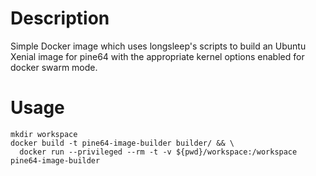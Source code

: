 Description
===========
Simple Docker image which uses longsleep's scripts to build an Ubuntu Xenial image for pine64 with the appropriate kernel options enabled for docker swarm mode.


Usage
=====
    
    mkdir workspace
    docker build -t pine64-image-builder builder/ && \
      docker run --privileged --rm -t -v ${pwd}/workspace:/workspace pine64-image-builder
